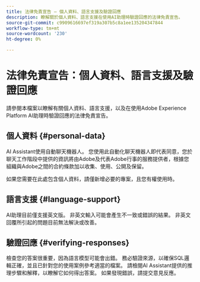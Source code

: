 ```yaml
---
title: 法律免責宣告 — 個人資料、語言支援及驗證回應
description: 瞭解關於個人資料、語言支援在使用AI助理時驗證回應的法律免責宣告。
source-git-commit: c9909616697ef319a307b5c8a1ee135204347844
workflow-type: tm+mt
source-wordcount: '230'
ht-degree: 0%

---
```


# 法律免責宣告：個人資料、語言支援及驗證回應

請參閱本檔案以瞭解有關個人資料、語言支援，以及在使用Adobe Experience Platform AI助理時驗證回應的法律免責宣告。

## 個人資料 {#personal-data}

AI Assistant使用自動聊天機器人。 您使用此自動化聊天機器人即代表同意，您於聊天工作階段中提供的資訊將由Adobe及代表Adobe行事的服務提供者，根據您組織與Adobe之間的合約條款加以收集、使用、公開及保留。

如果您需要在此處包含個人資料，請僅新增必要的專案，且您有權使用時。

## 語言支援 {#language-support}

AI助理目前僅支援英文版。 非英文輸入可能會產生不一致或錯誤的結果。 非英文回覆所引起的問題目前無法解決或改善。

## 驗證回應 {#verifying-responses}

檢查您的答案很重要，因為語言模型可能會出錯。 務必驗證來源，以確保SQL邏輯正確，並且已針對您的使用案例參考適當的檔案。 請檢閱AI Assistant提供的推理步驟和解釋，以瞭解它如何得出答案。 如果發現錯誤，請提交意見反應。
